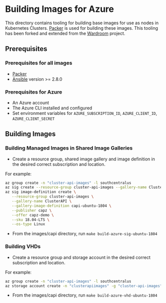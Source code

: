 # Building Images for Azure

This directory contains tooling for building base images for use as nodes in Kubernetes Clusters. [Packer](https://www.packer.io) is used for building these images. This tooling has been forked and extended from the [Wardroom](https://github.com/heptiolabs/wardroom) project.

## Prerequisites

### Prerequisites for all images

- [Packer](https://www.packer.io/intro/getting-started/install.html)
- [Ansible](http://docs.ansible.com/ansible/latest/intro_installation.html) version >= 2.8.0

### Prerequisites for Azure

- An Azure account
- The Azure CLI installed and configured
- Set environment variables for `AZURE_SUBSCRIPTION_ID`, `AZURE_CLIENT_ID`, `AZURE_CLIENT_SECRET`

## Building Images

### Building Managed Images in Shared Image Galleries

- Create a resource group, shared image gallery and image definition in the desired correct subscription and location.

For example:

```sh
az group create -n "cluster-api-images" -l southcentralus
az sig create --resource-group cluster-api-images --gallery-name ClusterAPI
az sig image-definition create \
   --resource-group cluster-api-images \
   --gallery-name ClusterAPI \
   --gallery-image-definition capi-ubuntu-1804 \
   --publisher capz \
   --offer capz-demo \
   --sku 18.04-LTS \
   --os-type Linux
```

- From the images/capi directory, run `make build-azure-sig-ubuntu-1804`

### Building VHDs

- Create a resource group and storage account in the desired correct subscription and location.

For example:

```sh
az group create -n "cluster-api-images" -l southcentralus
az storage account create -n "clusterapiimages" -g "cluster-api-images"
```

- From the images/capi directory, run `make build-azure-vhd-ubuntu-1804`
